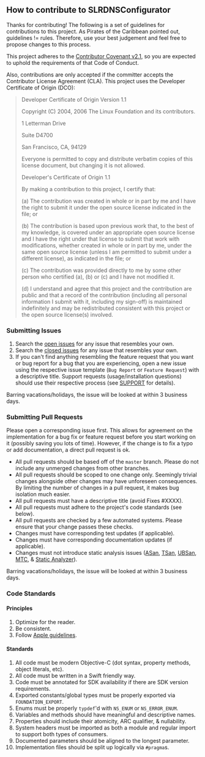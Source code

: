 ## How to contribute to SLRDNSConfigurator

Thanks for contributing! The following is a set of guidelines for contributions to this project. As Pirates of the Caribbean pointed out, guidelines != rules. Therefore, use your best judgement and feel free to propose changes to this process.

This project adheres to the [Contributor Covenant v2.1](CODE_OF_CONDUCT.md), so you are expected to uphold the requirements of that Code of Conduct.

Also, contributions are only accepted if the committer accepts the Contributor License Agreement (CLA). This project uses the Developer Certificate of Origin (DCO):
> Developer Certificate of Origin
> Version 1.1
>
> Copyright (C) 2004, 2006 The Linux Foundation and its contributors.
>
> 1 Letterman Drive
>
> Suite D4700
>
> San Francisco, CA, 94129
>
> Everyone is permitted to copy and distribute verbatim copies of this
license document, but changing it is not allowed.
>
>
> Developer's Certificate of Origin 1.1
>
> By making a contribution to this project, I certify that:
>
> (a) The contribution was created in whole or in part by me and I
    have the right to submit it under the open source license
    indicated in the file; or
>
> (b) The contribution is based upon previous work that, to the best
    of my knowledge, is covered under an appropriate open source
    license and I have the right under that license to submit that
    work with modifications, whether created in whole or in part
    by me, under the same open source license (unless I am
    permitted to submit under a different license), as indicated
    in the file; or
>
> (c) The contribution was provided directly to me by some other
    person who certified (a), (b) or (c) and I have not modified
    it.
>
> (d) I understand and agree that this project and the contribution
    are public and that a record of the contribution (including all
    personal information I submit with it, including my sign-off) is
    maintained indefinitely and may be redistributed consistent with
    this project or the open source license(s) involved.

### Submitting Issues

1. Search the [open issues](https://github.com/madsolar8582/SLRDNSConfigurator/issues?utf8=%E2%9C%93&q=is%3Aissue+is%3Aopen) for any issue that resembles your own.
2. Search the [closed issues](https://github.com/madsolar8582/SLRDNSConfigurator/issues?utf8=%E2%9C%93&q=is%3Aissue+is%3Aclosed) for any issue that resembles your own.
3. If you can't find anything resembling the feature request that you want or bug report for a bug that you are experiencing, open a new issue using the respective issue template (`Bug Report` or `Feature Request`) with a descriptive title. Support requests (usage/installation questions) should use their respective process (see [SUPPORT](SUPPORT.md) for details).

Barring vacations/holidays, the issue will be looked at within 3 business days.

### Submitting Pull Requests

Please open a corresponding issue first. This allows for agreement on the implementation for a bug fix or feature request before you start working on it (possibly saving you lots of time). However, if the change is to fix a typo or add documentation, a direct pull request is ok.

* All pull requests should be based off of the `master` branch. Please do not include any unmerged changes from other branches.
* All pull requests should be scoped to one change only. Seemingly trivial changes alongside other changes may have unforeseen consequences. By limiting the number of changes in a pull request, it makes bug isolation much easier.
* All pull requests must have a descriptive title (avoid Fixes #XXXX).
* All pull requests must adhere to the project's code standards (see below).
* All pull requests are checked by a few automated systems. Please ensure that your change passes these checks.
* Changes must have corresponding test updates (if applicable).
* Changes must have corresponding documentation updates (if applicable).
* Changes must not introduce static analysis issues ([ASan](https://developer.apple.com/documentation/code_diagnostics/address_sanitizer?language=objc), [TSan](https://developer.apple.com/documentation/code_diagnostics/thread_sanitizer?language=objc), [UBSan](https://developer.apple.com/documentation/code_diagnostics/undefined_behavior_sanitizer?language=objc), [MTC](https://developer.apple.com/documentation/code_diagnostics/main_thread_checker?language=objc), & [Static Analyzer](https://developer.apple.com/library/archive/documentation/DeveloperTools/Conceptual/debugging_with_xcode/chapters/static_analyzer.html)).

Barring vacations/holidays, the issue will be looked at within 3 business days.

### Code Standards

#### Principles

1. Optimize for the reader.
2. Be consistent.
3. Follow [Apple guidelines](https://developer.apple.com/library/archive/documentation/Cocoa/Conceptual/CodingGuidelines/CodingGuidelines.html).

#### Standards

1. All code must be modern Objective-C (dot syntax, property methods, object literals, etc).
2. All code must be written in a Swift friendly way.
3. Code must be annotated for SDK availability if there are SDK version requirements.
4. Exported constants/global types must be properly exported via `FOUNDATION_EXPORT`.
5. Enums must be properly `typdef`'d with `NS_ENUM` or `NS_ERROR_ENUM`.
6. Variables and methods should have meaningful and descriptive names.
7. Properties should include their atomicity, ARC qualifier, & nullability.
8. System headers must be imported as both a module and regular import to support both types of consumers.
9. Documented parameters should be aligned to the longest parameter.
10. Implementation files should be split up logically via `#pragma`s.
